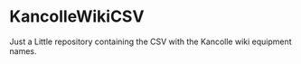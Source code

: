 KancolleWikiCSV
=================
Just a Little repository containing the CSV with the Kancolle wiki equipment names.